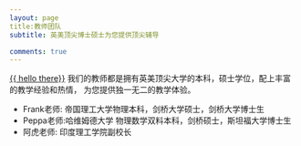 ```yaml
---
layout: page
title:教师团队 
subtitle: 英美顶尖博士硕士为您提供顶尖辅导

comments: true
---
```

<a href="{{ https://5sigmaeducation.github.io/aboutme/}}">{{ hello there}}</a>
我们的教师都是拥有英美顶尖大学的本科，硕士学位，配上丰富的教学经验和热情， 为您提供独一无二的教学体验。




*  Frank老师: 帝国理工大学物理本科，剑桥大学硕士，剑桥大学博士生
*  Peppa老师:哈维姆德大学 物理数学双料本科，剑桥硕士，斯坦福大学博士生
*  阿虎老师: 印度理工学院副校长


<!-- more -->

